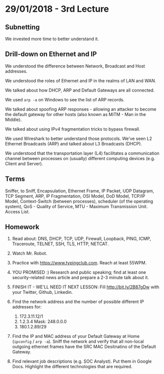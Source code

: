 # 29/01/2018 - 3rd Lecture

## Subnetting

We invested more time to better understand it.

## Drill-down on Ethernet and IP

We understood the difference between Network, Broadcast and Host addresses.

We understood the roles of Ethernet and IP in the realms of LAN and WAN.

We talked about how DHCP, ARP and Default Gateways are all connected.

We used `arp -a` on Windows to see the list of ARP records.

We talked about spoofing ARP responses - allowing an attacker to become the
default gateway for other hosts (also known as MiTM - Man in the Middle).

We talked about using IPv4 fragmentation tricks to bypass firewall.

We used Wireshark to better understand those protocols. We've seen L2 Ethernet
Broadcasts (ARP) and talked about L3 Broadcasts (DHCP).

We understood that the transportation layer (L4) facilitates a communication
channel between processes on (usually) different computing devices (e.g. Client and Server).

## Terms

Sniffer, to Sniff, Encapsulation, Ethernet Frame, IP Packet, UDP Datagram,
TCP Segment, ARP, IP Fragmentation, OSI Model, DoD Model, TCP/IP Model,
Context-Switch (between processes), scheduler (of the operating system),
QoS - Quality of Service, MTU - Maximum Transmission Unit. Access List.

## Homework

1. Read about: DNS, DHCP, TCP, UDP, Firewall, Loopback, PING, ICMP,
Traceroute, TELNET, SSH, TLS, HTTP, NETCAT.

2. Watch Mr. Robot.

3. Practice with https://www.typingclub.com. Reach at least 55WPM.

4. YOU PROMISED :)  Research and public speaking; find at least one
security-related news article and prepare a 2-3 minute talk about it.

5. FINISH IT - WE'LL NEED IT NEXT LESSON: Fill http://bit.ly/2B87gDw with your Twitter, Github, Linkedin.

6. Find the network address and the number of possible different IP addresses for:
    1. 172.3.11.12/1
    2. 1.2.3.4 Mask: 248.0.0.0
    3. 180.1.2.89/29

7. Find the IP and MAC address of your Default Gateway at Home (`ipconfig` / `arp -a`).
Sniff the network and verify that all non-local outgoing ethernet frames
have the SRC MAC Desitnatino of the Default Gateway.

8. Find relevant job descriptions (e.g. SOC Analyst). Put them in Google Docs.
Highlight the different technologies that are required.
